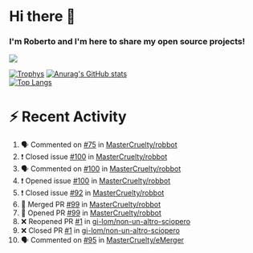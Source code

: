 # Hi there 👋
### I'm Roberto and I'm here to share my open source projects!

<img src="https://komarev.com/ghpvc/?username=mastercruelty&label=Profile views&color=0e75b6"><br>

[![Trophys](https://github-profile-trophy.vercel.app/?username=mastercruelty)](https://github.com/ryo-ma/github-profile-trophy)
[![Anurag's GitHub stats](https://github-readme-stats.vercel.app/api?username=mastercruelty&show_icons=true&theme=tokyonight)](https://github.com/anuraghazra/github-readme-stats)<br>
[![Top Langs](https://github-readme-stats.vercel.app/api/top-langs/?username=mastercruelty&langs_count=8&hide=jupyter%20notebook&exclude_repo=Alarm-project&langs_count=6&layout=compact&theme=tokyonight)](https://github.com/anuraghazra/github-readme-stats)

# :zap: Recent Activity
<!--START_SECTION:activity-->
1. 🗣 Commented on [#75](https://github.com/MasterCruelty/robbot/issues/75) in [MasterCruelty/robbot](https://github.com/MasterCruelty/robbot)
2. ❗️ Closed issue [#100](https://github.com/MasterCruelty/robbot/issues/100) in [MasterCruelty/robbot](https://github.com/MasterCruelty/robbot)
3. 🗣 Commented on [#100](https://github.com/MasterCruelty/robbot/issues/100) in [MasterCruelty/robbot](https://github.com/MasterCruelty/robbot)
4. ❗️ Opened issue [#100](https://github.com/MasterCruelty/robbot/issues/100) in [MasterCruelty/robbot](https://github.com/MasterCruelty/robbot)
5. ❗️ Closed issue [#92](https://github.com/MasterCruelty/robbot/issues/92) in [MasterCruelty/robbot](https://github.com/MasterCruelty/robbot)
6. 🎉 Merged PR [#99](https://github.com/MasterCruelty/robbot/pull/99) in [MasterCruelty/robbot](https://github.com/MasterCruelty/robbot)
7. 💪 Opened PR [#99](https://github.com/MasterCruelty/robbot/pull/99) in [MasterCruelty/robbot](https://github.com/MasterCruelty/robbot)
8. ❌ Reopened PR [#1](https://github.com/gi-lom/non-un-altro-sciopero/pull/1) in [gi-lom/non-un-altro-sciopero](https://github.com/gi-lom/non-un-altro-sciopero)
9. ❌ Closed PR [#1](https://github.com/gi-lom/non-un-altro-sciopero/pull/1) in [gi-lom/non-un-altro-sciopero](https://github.com/gi-lom/non-un-altro-sciopero)
10. 🗣 Commented on [#95](https://github.com/MasterCruelty/eMerger/issues/95) in [MasterCruelty/eMerger](https://github.com/MasterCruelty/eMerger)
<!--END_SECTION:activity-->
